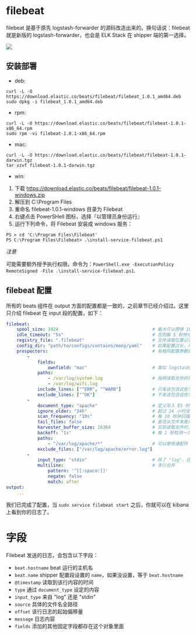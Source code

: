 # filebeat

filebeat 是基于原先 logstash-forwarder 的源码改造出来的。换句话说：filebeat 就是新版的 logstash-forwarder，也会是 ELK Stack 在 shipper 端的第一选择。

![](https://www.elastic.co/guide/en/beats/filebeat/current/images/filebeat.png)

## 安装部署

* deb:
```
curl -L -O https://download.elastic.co/beats/filebeat/filebeat_1.0.1_amd64.deb
sudo dpkg -i filebeat_1.0.1_amd64.deb
```
* rpm:
```
curl -L -O https://download.elastic.co/beats/filebeat/filebeat-1.0.1-x86_64.rpm
sudo rpm -vi filebeat-1.0.1-x86_64.rpm
```
* mac:
```
curl -L -O https://download.elastic.co/beats/filebeat/filebeat-1.0.1-darwin.tgz
tar xzvf filebeat-1.0.1-darwin.tgz
```
* win:

1. 下载 https://download.elastic.co/beats/filebeat/filebeat-1.0.1-windows.zip
2. 解压到 C:\Program Files
3. 重命名 filebeat-1.0.1-windows 目录为 Filebeat
4. 右键点击 PowerSHell 图标，选择『以管理员身份运行』
5. 运行下列命令，将 Filebeat 安装成 windows 服务：
```
PS > cd 'C:\Program Files\Filebeat'
PS C:\Program Files\Filebeat> .\install-service-filebeat.ps1
```

*注意*

可能需要额外授予执行权限。命令为：`PowerShell.exe -ExecutionPolicy RemoteSigned -File .\install-service-filebeat.ps1`.

## filebeat 配置

所有的 beats 组件在 output 方面的配置都是一致的，之前章节已经介绍过。这里只介绍 filebeat 在 input 段的配置，如下：

```yaml
filebeat:
    spool_size: 1024                                    # 最大可以攒够 1024 条数据一起发送出去
    idle_timeout: "5s"                                  # 否则每 5 秒钟也得发送一次
    registry_file: ".filebeat"                          # 文件读取位置记录文件，会放在当前工作目录下。所以如果你换一个工作目录执行 filebeat 会导致重复传输！
    config_dir: "path/to/configs/contains/many/yaml"    # 如果配置过长，可以通过目录加载方式拆分配置
    prospectors:                                        # 有相同配置参数的可以归类为一个 prospector
        -
            fields:
                ownfield: "mac"                         # 类似 logstash 的 add_fields
            paths:
                - /var/log/system.log                   # 指明读取文件的位置
                - /var/log/wifi.log
            include_lines: ["^ERR", "^WARN"]            # 只发送包含这些字样的日志
            exclude_lines: ["^OK"]                      # 不发送包含这些字样的日志
        -
            document_type: "apache"                     # 定义写入 ES 时的 _type 值
            ignore_older: "24h"                         # 超过 24 小时没更新内容的文件不再监听。在windows上另外有一个配置叫force_close_files，只要文件名一变化立刻关闭文件句柄，保证文件可以被删除，缺陷是可能会有日志还没读完
            scan_frequency: "10s"                       # 每 10 秒钟扫描一次目录，更新通配符匹配上的文件列表
            tail_files: false                           # 是否从文件末尾开始读取
            harvester_buffer_size: 16384                # 实际读取文件时，每次读取 16384 字节
            backoff: "1s"                               # 每 1 秒检测一次文件是否有新的一行内容需要读取
            paths:
                - "/var/log/apache/*"                   # 可以使用通配符
            exclude_files: ["/var/log/apache/error.log"]
        -
            input_type: "stdin"                         # 除了 "log"，还有 "stdin"
            multiline:                                  # 多行合并
                pattern: '^[[:space:]]'
                negate: false
                match: after
output:
    ...
```

我们已完成了配置，当 `sudo service filebeat start` 之后，你就可以在 kibana 上看到你的日志了。

# 字段

Filebeat 发送的日志，会包含以下字段：

* `beat.hostname` beat 运行的主机名
* `beat.name` shipper 配置段设置的 `name`，如果没设置，等于 `beat.hostname`
* `@timestamp` 读取到该行内容的时间
* `type` 通过 `document_type` 设定的内容
* `input_type` 来自 "log" 还是 "stdin"
* `source` 具体的文件名全路径
* `offset` 该行日志的起始偏移量
* `message` 日志内容
* `fields` 添加的其他固定字段都存在这个对象里面

